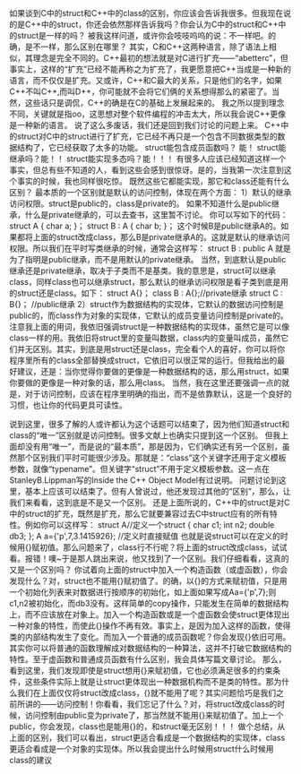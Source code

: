 如果谈到C中的struct和C++中的class的区别，你应该会告诉我很多。但我现在说的是C++中的struct，你还会依然那样告诉我吗？你会认为C中的struct和C++中的struct是一样的吗？
被我这样问道，或许你会吱吱呜呜的说：不一样吧。的确，是不一样，那么区别在哪里？
其实，C和C++这两种语言，除了语法上相似，其理念是完全不同的。C++最初的想法就是对C进行扩充——“abetterc”，但事实上，这样的“扩充”已经不能再称之为扩充了，我更愿意把C++当成是一种新的语言，而不仅仅是扩充。又或许，C++和C最大的关系，只是他们的名字，如果C++不叫C++,而叫D++，你可能就不会将它们俩的关系想得那么的紧密了。当然，这些话只是调侃，C++的确是在C的基础上发展起来的。
我之所以提到理念不同，关键就是指oo，这思想对整个软件编程的冲击太大，所以我会说C++更像是一种新的语言。
说了这么多废话，我们还是回到我们讨论的问题上来。
C++中的struct对C中的struct进行了扩充，它已经不再只是一个包含不同数据类型的数据结构了，它已经获取了太多的功能。
struct能包含成员函数吗？ 能！
struct能继承吗？能！！
struct能实现多态吗？能！！！
有很多人应该已经知道这样一个事实，但总有些不知道的人，看到这些会感到很惊讶。是的，当我第一次注意到这个事实的时候，我也同样很吃惊。
既然这些它都能实现，那它和class还能有什么区别？
最本质的一个区别就是默认的访问控制，体现在两个方面：
1）默认的继承访问权限。struct是public的，class是private的。
如果不知道什么是public继承，什么是private继承的，可以去查书，这里暂不讨论。
你可以写如下的代码：
struct A
{
char a;
}；
struct B : A
{
char b;
}；
这个时候B是public继承A的。如果都将上面的struct改成class，那么B是private继承A的。这就是默认的继承访问权限。所以我们在平时写类继承的时候，通常会这样写：
struct B : public A
就是为了指明是public继承，而不是用默认的private继承。
当然，到底默认是public继承还是private继承，取决于子类而不是基类。我的意思是，struct可以继承class，同样class也可以继承struct，那么默认的继承访问权限是看子类到底是用的struct还是class。如下：
struct A{}；
class B : A{};//private继承
struct C : B{}； //public继承
2）struct作为数据结构的实现体，它默认的数据访问控制是public的，而class作为对象的实现体，它默认的成员变量访问控制是private的。
注意我上面的用词，我依旧强调struct是一种数据结构的实现体，虽然它是可以像class一样的用。我依旧将struct里的变量叫数据，class内的变量叫成员，虽然它们并无区别。其实，到底是用struct还是class，完全看个人的喜好，你可以将你程序里所有的class全部替换成struct，它依旧可以很正常的运行。但我给出的最好建议，还是：当你觉得你要做的更像是一种数据结构的话，那么用struct，如果你要做的更像是一种对象的话，那么用class。
当然，我在这里还要强调一点的就是，对于访问控制，应该在程序里明确的指出，而不是依靠默认，这是一个良好的习惯，也让你的代码更具可读性。

说到这里，很多了解的人或许都认为这个话题可以结束了，因为他们知道struct和class的“唯一”区别就是访问控制。很多文献上也确实只提到这一个区别。
但我上面却没有用“唯一”，而是说的“最本质”，那是因为，它们确实还有另一个区别，虽然那个区别我们平时可能很少涉及。那就是：“class”这个关键字还用于定义模板参数，就像“typename”。但关键字“struct”不用于定义模板参数。这一点在StanleyB.Lippman写的Inside the C++ Object Model有过说明。
问题讨论到这里，基本上应该可以结束了。但有人曾说过，他还发现过其他的“区别”，那么，让我们来看看，这到底是不是又一个区别。
还是上面所说的，C++中的struct是对C中的struct的扩充，既然是扩充，那么它就要兼容过去C中struct应有的所有特性。例如你可以这样写：
struct A//定义一个struct
{
char c1;
int n2;
double db3;
};
A a={'p',7,3.1415926}; //定义时直接赋值
也就是说struct可以在定义的时候用{}赋初值。那么问题来了，class行不行呢？将上面的struct改成class，试试看。报错！噢~于是那人跳出来说，他又找到了一个区别。我们仔细看看，这真的又是一个区别吗？
你试着向上面的struct中加入一个构造函数（或虚函数），你会发现什么？对，struct也不能用{}赋初值了。的确，以{}的方式来赋初值，只是用一个初始化列表来对数据进行按顺序的初始化，如上面如果写成Aa={'p',7};则c1,n2被初始化，而db3没有。这样简单的copy操作，只能发生在简单的数据结构上，而不应该放在对象上。加入一个构造函数或是一个虚函数会使struct更体现出一种对象的特性，而使此{}操作不再有效。事实上，是因为加入这样的函数，使得类的内部结构发生了变化。而加入一个普通的成员函数呢？你会发现{}依旧可用。其实你可以将普通的函数理解成对数据结构的一种算法，这并不打破它数据结构的特性。至于虚函数和普通成员函数有什么区别，我会具体写篇文章讨论。
那么，看到这里，我们发现即使是struct想用{}来赋初值，它也必须满足很多的约束条件，这些条件实际上就是让struct更体现出一种数据机构而不是类的特性。那为什么我们在上面仅仅将struct改成class，{}就不能用了呢？其实问题恰巧是我们之前所讲的——访问控制！你看看，我们忘记了什么？对，将struct改成class的时候，访问控制由public变为private了，那当然就不能用{}来赋初值了。加上一个public，你会发现，class也是能用{}的，和struct毫无区别！！！
做个总结，从上面的区别，我们可以看出，struct更适合看成是一个数据结构的实现体，class更适合看成是一个对象的实现体。所以我会提出什么时候用struct什么时候用class的建议
